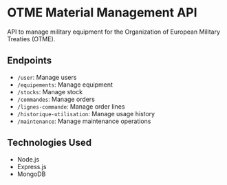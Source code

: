# OTME Material Management API

API to manage military equipment for the Organization of European Military Treaties (OTME).

## Endpoints

- `/user`: Manage users
- `/equipements`: Manage equipment
- `/stocks`: Manage stock
- `/commandes`: Manage orders
- `/lignes-commande`: Manage order lines
- `/historique-utilisation`: Manage usage history
- `/maintenance`: Manage maintenance operations

## Technologies Used

- Node.js
- Express.js
- MongoDB
